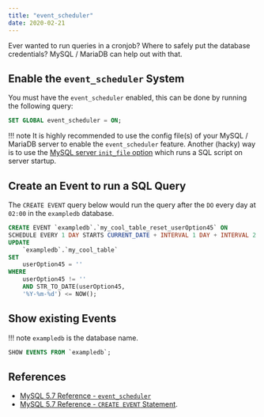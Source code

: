```yaml
---
title: "event_scheduler"
date: 2020-02-21
---
```


Ever wanted to run queries in a cronjob? Where to safely put the database credentials? MySQL / MariaDB can help out with that.

## Enable the `event_scheduler` System

You must have the `event_scheduler` enabled, this can be done by running the following query:

```sql
SET GLOBAL event_scheduler = ON;
```

!!! note
    It is highly recommended to use the config file(s) of your MySQL / MariaDB server to enable the `event_scheduler` feature.
    Another (hacky) way is to use the [MySQL server `init_file` option](cheat-sheet.md#run-a-sql-script-on-init--startup) which runs a SQL script on server startup.

## Create an Event to run a SQL Query

The `CREATE EVENT` query below would run the query after the `DO` every day at `02:00` in the `exampledb` database.

```sql
CREATE EVENT `exampledb`.`my_cool_table_reset_userOption45` ON
SCHEDULE EVERY 1 DAY STARTS CURRENT_DATE + INTERVAL 1 DAY + INTERVAL 2 HOUR DO
UPDATE
    `exampledb`.`my_cool_table`
SET
    userOption45 = ''
WHERE
    userOption45 != ''
    AND STR_TO_DATE(userOption45,
    '%Y-%m-%d') <= NOW();
```

## Show existing Events

!!! note
    `exampledb` is the database name.

```sql
SHOW EVENTS FROM `exampledb`;
```

## References

* [MySQL 5.7 Reference - `event_scheduler`](https://dev.mysql.com/doc/refman/5.7/en/event-scheduler.html)
* [MySQL 5.7 Reference - `CREATE EVENT` Statement](https://dev.mysql.com/doc/refman/5.7/en/create-event.html).

